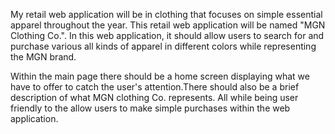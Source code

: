 My retail web application will be in clothing that focuses on simple essential apparel throughout the year. This retail web application will be named "MGN Clothing Co.". In this web application, it should allow users to search for and purchase various all kinds of apparel in different colors while representing the MGN brand.

Within the main page there should be a home screen displaying what we have to offer to catch the user's attention.There should also be a brief description of what MGN clothing Co. represents. All while being user friendly to the allow users to make simple purchases within the web application.
